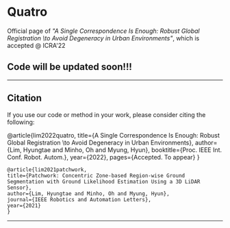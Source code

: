 # Quatro 

Official page of *"A Single Correspondence Is Enough: Robust Global Registration \\to Avoid Degeneracy in Urban Environments"*, which is accepted @ ICRA'22 

## Code will be updated soon!!!


---------

## Citation

If you use our code or method in your work, please consider citing the following:
  
  @article{lim2022quatro,
    title={A Single Correspondence Is Enough: Robust Global Registration \\to Avoid Degeneracy in Urban Environments},
    author={Lim, Hyungtae and Minho, Oh and Myung, Hyun},
    booktitle={Proc. IEEE Int. Conf. Robot. Autom.},
    year={2022},
    pages={Accepted. To appear}
    }
    
	@article{lim2021patchwork,
    title={Patchwork: Concentric Zone-based Region-wise Ground Segmentation with Ground Likelihood Estimation Using a 3D LiDAR Sensor},
    author={Lim, Hyungtae and Minho, Oh and Myung, Hyun},
    journal={IEEE Robotics and Automation Letters},
    year={2021}
    }

---------
